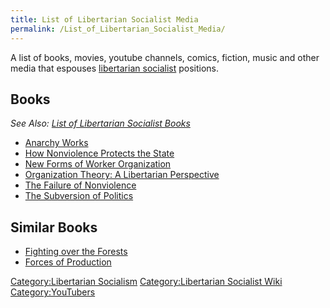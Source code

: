 ```yaml
---
title: List of Libertarian Socialist Media
permalink: /List_of_Libertarian_Socialist_Media/
---
```


A list of books, movies, youtube channels, comics, fiction, music and
other media that espouses [libertarian
socialist](Libertarian_Socialism "wikilink") positions.

## Books

*See Also: [List of Libertarian Socialist
Books](List_of_Libertarian_Socialist_Books "wikilink")*

- [Anarchy Works](Anarchy_Works "wikilink")
- [How Nonviolence Protects the
  State](How_Nonviolence_Protects_the_State "wikilink")
- [New Forms of Worker
  Organization](New_Forms_of_Worker_Organization:_The_Syndicalist_and_Autonomist_Restoration_of_Class_Struggle_Unionism "wikilink")
- [Organization Theory: A Libertarian
  Perspective](Organization_Theory:_A_Libertarian_Perspective "wikilink")
- [The Failure of Nonviolence](The_Failure_of_Nonviolence "wikilink")
- [The Subversion of Politics](The_Subversion_of_Politics "wikilink")

## Similar Books

- [Fighting over the Forests](Fighting_over_the_Forests "wikilink")
- [Forces of Production](Forces_of_Production "wikilink")

[Category:Libertarian
Socialism](Category:Libertarian_Socialism "wikilink")
[Category:Libertarian Socialist
Wiki](Category:Libertarian_Socialist_Wiki "wikilink")
[Category:YouTubers](Category:YouTubers "wikilink")
